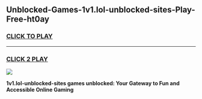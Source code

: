 
## Unblocked-Games-1v1.lol-unblocked-sites-Play-Free-ht0ay
<h3>
<a href="https://premium76.site?title=1v1.lol-unblocked-sites&ref=21A">CLICK TO PLAY</a></h3>
<hr>

<h3>
<a href="https://premium76.site?title=1v1.lol-unblocked-sites&ref=21A">CLICK 2 PLAY</a>
  
</h3>

<a href="https://premium76.site?title=1v1.lol-unblocked-sites&ref=21A"><img src="https://clearcache.store/games.png"></a>


**1v1.lol-unblocked-sites games unblocked: Your Gateway to Fun and Accessible Online Gaming**
